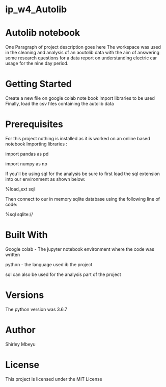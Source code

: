 # ip_w4_Autolib
# Autolib notebook
One Paragraph of project description goes here
The workspace was used in the cleaning and analysis of an aoutolib data with the aim of answering some research questions for a data report on understanding electric car usage for the nine day period.

# Getting Started
Create a new file on google colab note book
Import libraries to be used
Finally, load the csv files containing the autolib data

# Prerequisites
For this project nothing is installed as it is worked on an online based notebook
Importing libraries :

import pandas as pd

import numpy as np


If you'll be using sql for the analysis be sure to first load the sql extension into our environment as shown below:

%load_ext sql

Then connect to our in memory sqlite database using the following line of code:

%sql sqlite://

# Built With
Google colab - The jupyter notebook environment where the code was written

python - the language used ib the project

sql can also be used for the analysis part of the project

# Versions
The python version was 3.6.7

# Author

Shirley Mbeyu 

# License

This project is licensed under the MIT License
